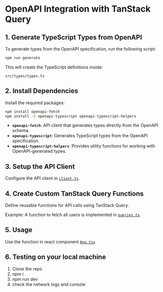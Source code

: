 # OpenAPI Integration with TanStack Query

## 1. Generate TypeScript Types from OpenAPI

To generate types from the OpenAPI specification, run the following script:

```sh
npm run generate
```

This will create the TypeScript definitions inside:

```
src/types/types.ts
```

## 2. Install Dependencies

Install the required packages:

```sh
npm install openapi-fetch
npm install -D openapi-typescript openapi-typescript-helpers
```

- **`openapi-fetch`**: API client that generates types directly from the OpenAPI schema.
- **`openapi-typescript`**: Generates TypeScript types from the OpenAPI specification.
- **`openapi-typescript-helpers`**: Provides utility functions for working with OpenAPI-generated types.

## 3. Setup the API Client

Configure the API client in [`client.ts`](./src/api/client.ts).

## 4. Create Custom TanStack Query Functions

Define reusable functions for API calls using TanStack Query.

Example: A function to fetch all users is implemented in [`queries.ts`](./src/api/queries/queries.ts).

## 5. Usage 
Use the function in react component [`App.tsx`](./src/App.tsx)

## 6. Testing on your local machine
1. Clone the repo
2. npm i
3. npm run dev
4. check the network logs and console